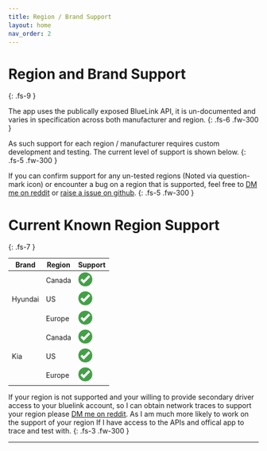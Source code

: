 ```yaml
---
title: Region / Brand Support
layout: home
nav_order: 2
---
```


# Region and Brand Support
{: .fs-9 }

The app uses the publically exposed BlueLink API, it is un-documented and varies in specification across both manufacturer and region.
{: .fs-6 .fw-300 }

As such support for each region / manufacturer requires custom development and testing. The current level of support is shown below.
{: .fs-5 .fw-300 }

If you can confirm support for any un-tested regions (Noted via question-mark icon) or encounter a bug on a region that is supported, feel free to [DM me on reddit](https://www.reddit.com/user/andyfase/) or [raise a issue on github](https://github.com/andyfase/egmp-bluelink-scriptable/issues).
{: .fs-5 .fw-300 }

# Current Known Region Support
{: .fs-7 }

<table class="styled-table">
<thead>
  <tr>
    <th class="styled-table-col">Brand</th>
    <th>Region</th>
    <th>Support</th>
  </tr>
</thead>
<tbody>
<tr>
<td rowspan=3 class="styled-table-col">Hyundai</td>
<td>Canada</td>
<td><img src="../images/checkmark.png" width="30"/></td>
</tr>
<tr>
<td>US</td>
<td style="text-size: 40"><img src="../images/checkmark.png" width="30"/></td>
</tr>
<tr class="styled-table-row">
<td>Europe</td>
<td><img src="../images/checkmark.png" width="30"/></td>
</tr>
<tr>
<td rowspan=3 class="styled-table-col">Kia</td>
<td>Canada</td>
<td><img src="../images/checkmark.png" width="30"/></td>
</tr>
<tr>
<td>US</td>
<td><img src="../images/checkmark.png" width="30"/></td>
</tr>
<tr>
<td>Europe</td>
<td><img src="../images/checkmark.png" width="30"/>
</td>
</tr>
</tbody>
</table>

If your region is not supported and your willing to provide secondary driver access to your bluelink account, so I can obtain network traces to support your region please [DM me on reddit](https://www.reddit.com/user/andyfase/). As I am much more likely to work on the support of your region If I have access to the APIs and offical app to trace and test with.
{: .fs-3 .fw-300 }

----
